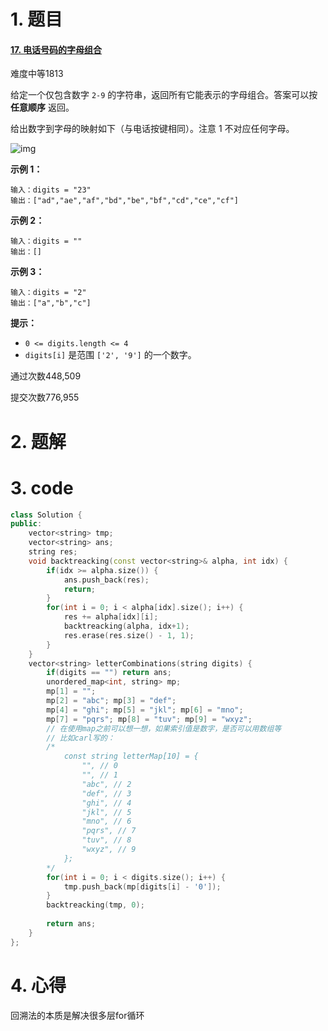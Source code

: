 # 1. 题目

#### [17. 电话号码的字母组合](https://leetcode-cn.com/problems/letter-combinations-of-a-phone-number/)

难度中等1813

给定一个仅包含数字 `2-9` 的字符串，返回所有它能表示的字母组合。答案可以按 **任意顺序** 返回。

给出数字到字母的映射如下（与电话按键相同）。注意 1 不对应任何字母。

![img](https://assets.leetcode-cn.com/aliyun-lc-upload/uploads/2021/11/09/200px-telephone-keypad2svg.png)

 

**示例 1：**

```
输入：digits = "23"
输出：["ad","ae","af","bd","be","bf","cd","ce","cf"]
```

**示例 2：**

```
输入：digits = ""
输出：[]
```

**示例 3：**

```
输入：digits = "2"
输出：["a","b","c"]
```

 

**提示：**

- `0 <= digits.length <= 4`
- `digits[i]` 是范围 `['2', '9']` 的一个数字。

通过次数448,509

提交次数776,955

# 2. 题解
# 3. code
```c++
class Solution {
public:
    vector<string> tmp;
    vector<string> ans;
    string res;
    void backtreacking(const vector<string>& alpha, int idx) {
        if(idx >= alpha.size()) {
            ans.push_back(res);
            return;
        }
        for(int i = 0; i < alpha[idx].size(); i++) {
            res += alpha[idx][i];
            backtreacking(alpha, idx+1);
            res.erase(res.size() - 1, 1);
        }
    }
    vector<string> letterCombinations(string digits) {
        if(digits == "") return ans;
        unordered_map<int, string> mp;
        mp[1] = "";
        mp[2] = "abc"; mp[3] = "def";
        mp[4] = "ghi"; mp[5] = "jkl"; mp[6] = "mno";
        mp[7] = "pqrs"; mp[8] = "tuv"; mp[9] = "wxyz";
        // 在使用map之前可以想一想，如果索引值是数字，是否可以用数组等
        // 比如carl写的：
        /* 
            const string letterMap[10] = {
                "", // 0
                "", // 1
                "abc", // 2
                "def", // 3
                "ghi", // 4
                "jkl", // 5
                "mno", // 6
                "pqrs", // 7
                "tuv", // 8
                "wxyz", // 9
            };
        */
        for(int i = 0; i < digits.size(); i++) {
            tmp.push_back(mp[digits[i] - '0']);
        }
        backtreacking(tmp, 0);
                                    
        return ans;
    }
};
```
# 4. 心得

回溯法的本质是解决很多层for循环
